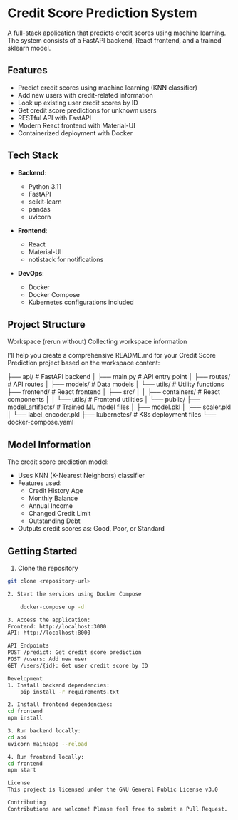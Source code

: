 # Credit Score Prediction System

A full-stack application that predicts credit scores using machine learning. The system consists of a FastAPI backend, React frontend, and a trained sklearn model.

## Features

- Predict credit scores using machine learning (KNN classifier)
- Add new users with credit-related information
- Look up existing user credit scores by ID
- Get credit score predictions for unknown users
- RESTful API with FastAPI
- Modern React frontend with Material-UI
- Containerized deployment with Docker

## Tech Stack

- **Backend**:
  - Python 3.11
  - FastAPI
  - scikit-learn
  - pandas
  - uvicorn

- **Frontend**:
  - React
  - Material-UI
  - notistack for notifications

- **DevOps**:
  - Docker
  - Docker Compose
  - Kubernetes configurations included

## Project Structure

Workspace
(rerun without)
Collecting workspace information

I'll help you create a comprehensive README.md for your Credit Score Prediction project based on the workspace content:

├── api/ # FastAPI backend 
│ ├── main.py # API entry point 
│ ├── routes/ # API routes 
│ ├── models/ # Data models 
│ └── utils/ # Utility functions 
├── frontend/ # React frontend 
│ ├── src/ 
│ │ ├── containers/ # React components 
│ │ └── utils/ # Frontend utilities 
│ └── public/ 
├── model_artifacts/ # Trained ML model files 
│ ├── model.pkl 
│ ├── scaler.pkl 
│ └── label_encoder.pkl 
├── kubernetes/ # K8s deployment files 
└── docker-compose.yaml


## Model Information

The credit score prediction model:
- Uses KNN (K-Nearest Neighbors) classifier
- Features used:
  - Credit History Age
  - Monthly Balance
  - Annual Income
  - Changed Credit Limit
  - Outstanding Debt
- Outputs credit scores as: Good, Poor, or Standard

## Getting Started

1. Clone the repository
```bash
git clone <repository-url>

2. Start the services using Docker Compose

    docker-compose up -d

3. Access the application:
Frontend: http://localhost:3000
API: http://localhost:8000

API Endpoints
POST /predict: Get credit score prediction
POST /users: Add new user
GET /users/{id}: Get user credit score by ID

Development
1. Install backend dependencies:
    pip install -r requirements.txt

2. Install frontend dependencies:
cd frontend
npm install

3. Run backend locally:
cd api
uvicorn main:app --reload

4. Run frontend locally:
cd frontend
npm start

License
This project is licensed under the GNU General Public License v3.0

Contributing
Contributions are welcome! Please feel free to submit a Pull Request.